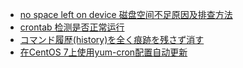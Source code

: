 * [no space left on device 磁盘空间不足原因及排查方法](https://blog.csdn.net/jiedao_liyk/article/details/78497625)  
* [crontab 检测是否正常运行](https://blog.csdn.net/b1303110335/article/details/77097451?depth_1-utm_source=distribute.pc_relevant.none-task&utm_source=distribute.pc_relevant.none-task)  
* [コマンド履歴(history)を全く痕跡を残さず消す](https://www.rasukarusan.com/entry/2019/06/13/155112)  
* [在CentOS 7上使用yum-cron配置自动更新](https://www.myfreax.com/configure-automatic-updates-with-yum-cron-on-centos-7/)
